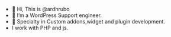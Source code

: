 - 👋 Hi, This is @ardhrubo
- 👀 I’m a WordPress Support engineer.
- 🌱 Specialty in Custom addons,widget and plugin development.
- I work with PHP and js. 
